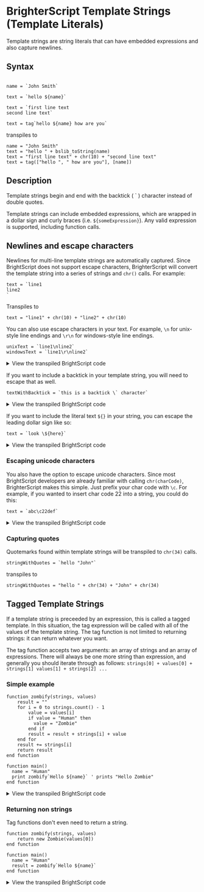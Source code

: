 # BrighterScript Template Strings (Template Literals)

Template strings are string literals that can have embedded expressions and also capture newlines.

## Syntax
```BrighterScript

name = `John Smith`

text = `hello ${name}`

text = `first line text
second line text`

text = tag`hello ${name} how are you`
```
transpiles to
```BrightScript
name = "John Smith"
text = "hello " + bslib_toString(name)
text = "first line text" + chr(10) + "second line text"
text = tag(["hello ", " how are you"], [name])
```

## Description
Template strings begin and end with the backtick ( ` )  character instead of double quotes.

Template strings can include embedded expressions, which are wrapped in a dollar sign and curly braces (i.e. `${someExpression}`). Any valid expression is supported, including function calls.

## Newlines and escape characters
Newlines for multi-line template strings are automatically captured. Since BrightScript does not support escape characters, BrighterScript will convert the template string into a series of strings and `chr()` calls. For example:

```BrighterScript
text = `line1
line2
`
```

Transpiles to
```BrightScript
text = "line1" + chr(10) + "line2" + chr(10)
```

You can also use escape characters in your text. For example, `\n` for unix-style line endings and `\r\n` for windows-style line endings.
```BrighterScript
unixText = `line1\nline2`
windowsText = `line1\r\nline2`
```
<details>
  <summary>View the transpiled BrightScript code</summary>

```BrightScript
unixText = "line1" + chr(10) + "line2"
windowsText = "line1" + chr(13) + chr(10) + "line2"
```
</details>

If you want to include a backtick in your template string, you will need to escape that as well.
```BrighterScript
textWithBacktick = `this is a backtick \` character`
```
<details>
  <summary>View the transpiled BrightScript code</summary>

```BrightScript
textWithBacktick = "this is a backtick " + chr(96) + " character"
```
</details>

If you want to include the literal text `${}` in your string, you can escape the leading dollar sign like so:
```BrighterScript
text = `look \${here}`
```
<details>
  <summary>View the transpiled BrightScript code</summary>

```BrightScript
text = "look " + chr(36) + "{here}"
```
</details>

### Escaping unicode characters
You also have the option to escape unicode characters. Since most BrightScript developers are already familiar with calling `chr(charCode)`, BrighterScript makes this simple. Just prefix your char code with `\c`. For example, if you wanted to insert char code 22 into a string, you could do this:

```BrighterScript
text = `abc\c22def`
```
<details>
  <summary>View the transpiled BrightScript code</summary>

```BrightScript
text = "abc" + chr(22) + "def"
```
</details>

### Capturing quotes

Quotemarks found within template strings will be transpiled to `chr(34)` calls.

```BrighterScript
stringWithQuotes = `hello "John"`
```
transpiles to
```BrightScript
stringWithQuotes = "hello " + chr(34) + "John" + chr(34)
```


## Tagged Template Strings
If a template string is preceeded by an expression, this is called a tagged template. In this situation, the tag expression will be called with all of the values of the template string. The tag function is not limited to returning strings: it can return whatever you want.

The tag function accepts two arguments: an array of strings and an array of expressions. There will always be one more string than expression, and generally you should iterate through as follows: `strings[0] + values[0] + strings[1] values[1] + strings[2] ...`

### Simple example
```BrighterScript
function zombify(strings, values)
    result = ""
    for i = 0 to strings.count() - 1
        value = values[i]
        if value = "Human" then
          value = "Zombie"
        end if
        result = result + strings[i] + value
    end for
    result += strings[i]
    return result
end function

function main()
  name = "Human"
  print zombify`Hello ${name}` ' prints "Hello Zombie"
end function
```

<details>
  <summary>View the transpiled BrightScript code</summary>

```BrightScript
function zombify(strings, values)
    result = ""
    for i = 0 to strings.count() - 1
        value = values[i]
        if value = "Human" then
            value = "Zombie"
        end if
        result = result + strings[i] + value
    end for
    result += strings[i]
    return result
end function

function main()
    name = "Human"
    print zombify(["Hello ", ""], [name]) ' prints "Hello Zombie"
end function
```
</details>


### Returning non strings
Tag functions don't even need to return a string.
```BrighterScript
function zombify(strings, values)
    return new Zombie(values[0])
end function

function main()
  name = "Human"
  result = zombify`Hello ${name}`
end function
```

<details>
  <summary>View the transpiled BrightScript code</summary>

```BrightScript
function zombify(strings, values)
    return Zombie(values[0])
end function

function main()
    name = "Human"
    result = zombify(["Hello ", ""], [name])
end function
```
</details>
